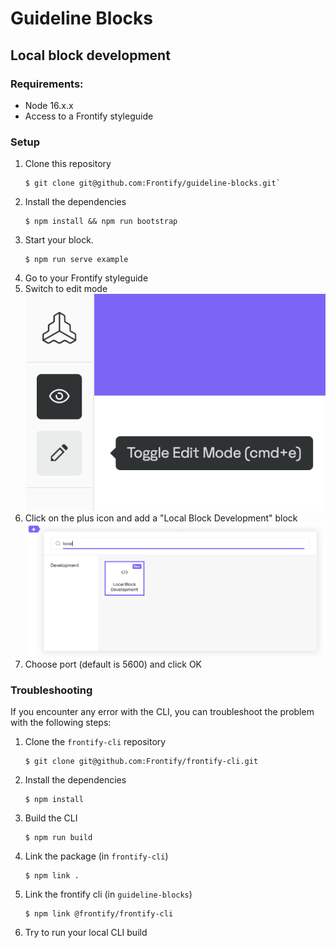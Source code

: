 # Guideline Blocks

## Local block development

### Requirements:

-   Node 16.x.x
-   Access to a Frontify styleguide

### Setup

1. Clone this repository
    ```
    $ git clone git@github.com:Frontify/guideline-blocks.git`
    ```
2. Install the dependencies
    ```
    $ npm install && npm run bootstrap
    ```
3. Start your block.
    ```
    $ npm run serve example
    ```
4. Go to your Frontify styleguide
5. Switch to edit mode
   ![Styleguide Edit mode](./docs/styleguide-edit-mode.png)
6. Click on the plus icon and add a "Local Block Development" block
   ![Local block development](./docs/local-block-development.png)
7. Choose port (default is 5600) and click OK

### Troubleshooting

If you encounter any error with the CLI, you can troubleshoot the problem with the following steps:

1. Clone the `frontify-cli` repository
    ```
    $ git clone git@github.com:Frontify/frontify-cli.git
    ```
2. Install the dependencies
    ```
    $ npm install
    ```
3. Build the CLI
    ```
    $ npm run build
    ```
4. Link the package (in `frontify-cli`)
    ```
    $ npm link .
    ```
5. Link the frontify cli (in `guideline-blocks`)
    ```
    $ npm link @frontify/frontify-cli
    ```
6. Try to run your local CLI build
